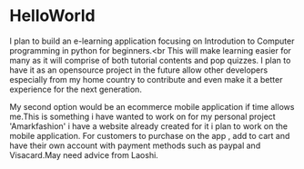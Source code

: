 # HelloWorld

I plan to build an e-learning application focusing on Introdution to Computer programming in python for beginners.<br
This will make learning easier for many as it will comprise of both tutorial contents and pop quizzes. I plan to have it as an opensource project in the future allow other developers especially from my home country to contribute and even make it a better experience for the next generation.


My second option would be an ecommerce mobile application if time allows me.This is something i have wanted to work on for my personal project 'Amarkfashion' i have a website already created for it i plan to work on the mobile application. For customers to purchase on the app , add to cart and have their own account with payment methods such as paypal and Visacard.May need advice from Laoshi.

